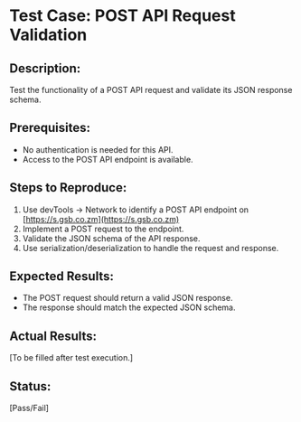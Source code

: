 # Test Case: POST API Request Validation

## Description:
Test the functionality of a POST API request and validate its JSON response schema.

## Prerequisites:
- No authentication is needed for this API.
- Access to the POST API endpoint is available.

## Steps to Reproduce:
1. Use devTools -> Network to identify a POST API endpoint on [https://s.gsb.co.zm](https://s.gsb.co.zm)
2. Implement a POST request to the endpoint.
3. Validate the JSON schema of the API response.
4. Use serialization/deserialization to handle the request and response.

## Expected Results:
- The POST request should return a valid JSON response.
- The response should match the expected JSON schema.

## Actual Results:
[To be filled after test execution.]

## Status:
[Pass/Fail]

